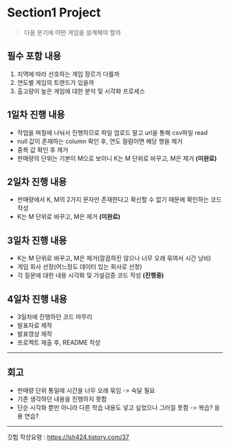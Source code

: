 # Section1 Project

> 다음 분기에 어떤 게임을 설계해야 할까

## 필수 포함 내용

1. 지역에 따라 선호하는 게임 장르가 다를까
2. 연도별 게임의 트렌드가 있을까
3. 출고량이 높은 게임에 대한 분석 및 시각화 프로세스

## 1일차 진행 내용

* 작업을 며칠에 나눠서 진행하므로 파일 업로드 말고 url을 통해 csv파일 read
* null 값이 존재하는 column 확인 후, 연도 컬럼이면 해당 행을 제거
* 중복 값 확인 후 제거
* 판매량의 단위는 기본이 M으로 보이니 K는 M 단위로 바꾸고, M은 제거 **(미완료)**

## 2일차 진행 내용 

* 판매량에서 K, M의 2가지 문자만 존재한다고 확신할 수 없기 때문에 확인하는 코드 작성
* K는 M 단위로 바꾸고, M은 제거 **(미완료)**

## 3일차 진행 내용

* K는 M 단위로 바꾸고, M은 제거(깔끔하진 않으나 너무 오래 묶여서 시간 낭비)
* 게임 회사 선정(어느정도 데이터 있는 회사로 선정)
* 각 질문에 대한 내용 시각화 및 가설검증 코드 작성 **(진행중)**

## 4일차 진행 내용

* 3일차에 진행하던 코드 마무리
* 발표자료 제작
* 발표영상 제작
* 프로젝트 제출 후, README 작성

---

## 회고

* 판매량 단위 통일에 시간을 너무 오래 묶임 -> 숙달 필요
* 기존 생각하던 내용을 진행하지 못함
* 단순 시각화 뿐만 아니라 다른 학습 내용도 넣고 싶었으나 그러질 못함 -> 복습? 응용 연습?

---
깃헙 작성요령
: https://lsh424.tistory.com/37
